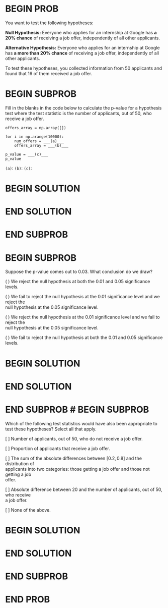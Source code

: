 # BEGIN PROB

You want to test the following hypotheses:

**Null Hypothesis:** Everyone who applies for an internship at Google
has **a 20% chance** of receiving a job offer, independently of all
other applicants.

**Alternative Hypothesis:** Everyone who applies for an internship at
Google has **a more than 20% chance** of receiving a job offer,
independently of all other applicants.

To test these hypotheses, you collected information from 50 applicants
and found that 16 of them received a job offer.

# BEGIN SUBPROB

Fill in the blanks in the code below to calculate the p-value for a
hypothesis test where the test statistic is the number of applicants,
out of 50, who receive a job offer.

    offers_array = np.array([])

    for i in np.arange(10000):
        num_offers = ___(a)___
        offers_array = ___(b)___

    p_value = ___(c)___
    p_value

`(a)`: `(b)`: `(c)`:

# BEGIN SOLUTION

# END SOLUTION

# END SUBPROB

# BEGIN SUBPROB

Suppose the p-value comes out to $0.03$. What conclusion do we draw?

( ) We reject the null hypothesis at both the $0.01$ and $0.05$
significance levels.

( ) We fail to reject the null hypothesis at the $0.01$ significance
level and we reject the\
null hypothesis at the $0.05$ significance level.

( ) We reject the null hypothesis at the $0.01$ significance level and
we fail to reject the\
null hypothesis at the $0.05$ significance level.

( ) We fail to reject the null hypothesis at both the $0.01$ and $0.05$
significance levels.

# BEGIN SOLUTION

# END SOLUTION

# END SUBPROB # BEGIN SUBPROB

Which of the following test statistics would have also been appropriate
to test these hypotheses? Select all that apply.

[ ] Number of applicants, out of 50, who do not receive a job offer.

[ ] Proportion of applicants that receive a job offer.

[ ] The sum of the absolute differences between $[0.2, 0.8]$ and the
distribution of\
applicants into two categories: those getting a job offer and those not
getting a job\
offer.

[ ] Absolute difference between 20 and the number of applicants, out
of 50, who receive\
a job offer.

[ ] None of the above.

# BEGIN SOLUTION

# END SOLUTION

# END SUBPROB

# END PROB